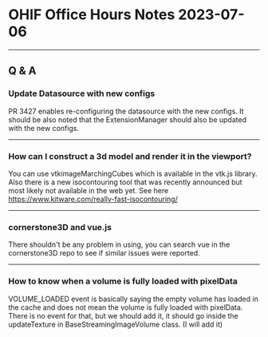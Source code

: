 # OHIF Office Hours Notes 2023-07-06

---

## Q & A

### Update Datasource with new configs

PR 3427 enables re-configuring the datasource with the new configs. It should be also noted that
the ExtensionManager should also be updated with the new configs.

---

### How can I construct a 3d model and render it in the viewport?

You can use vtkimageMarchingCubes which is available in the vtk.js library. Also there is a new isocontouring
tool that was recently announced but most likely not available in the web yet. See here https://www.kitware.com/really-fast-isocontouring/

---

### cornerstone3D and vue.js

There shouldn't be any problem in using, you can search vue in the cornerstone3D repo to see if similar issues were reported.

---

### How to know when a volume is fully loaded with pixelData

VOLUME_LOADED event is basically saying the empty volume has loaded in the cache and does not mean
the volume is fully loaded with pixelData. There is no event for that, but we should add it, it should go inside the
updateTexture in BaseStreamingImageVolume class. (I will add it)
